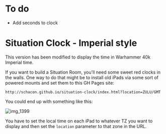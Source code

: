 # To do

* Add seconds to clock


# Situation Clock - Imperial style

This version has been modified to display the time in Warhammer 40k Imperial time.

If you want to build a Situation Room, you'll need some sweet red clocks in the walls.  One way to do that might be to install old iPads via some sort of powered mounts and set them to this GH Pages site: 

`http://schacon.github.io/situation-clock/index.html?location=ZULU/GMT`

You could end up with something like this:

![img_1399](https://f.cloud.github.com/assets/70/1504950/e0d8ca26-48c8-11e3-874f-5e0bbad613ed.jpg)

You have to set the local time on each iPad to whatever TZ you want to display and then set the `location` parameter to that zone in the URL.
